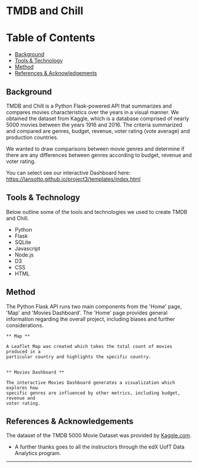 # TMDB and Chill


Table of Contents
=================

  * [Background](#background)
  * [Tools & Technology](#tools-&-technology)
  * [Method](#method)
  * [References & Acknowledgements](#references-&-acknowledgements)
  
  
  
## Background
  

TMDB and Chill is a Python Flask-powered API that summarizes and compares movies characteristics over the years in a visual manner. We obtained the dataset from Kaggle, which is a database comprised of nearly 5000 movies between the years 1916 and 2016. The criteria summarized and compared are genres, budget, revenue, voter rating (vote average) and production countries.

We wanted to draw comparisons between movie genres and determine if there are any differences between genres according to budget, revenue and voter rating. 

You can select see our interactive Dashboard here: https://lansotto.github.io/project3/templates/index.html


## Tools & Technology


Below outline some of the tools and technologies we used to create TMDB and Chill.

* Python
* Flask
* SQLite
* Javascript
* Node.js
* D3
* CSS
* HTML



## Method


The Python Flask API runs two main components from the 'Home' page, 'Map' and 'Movies Dashboard'. The 'Home' page provides general information regarding the overall project, including biases and further considerations.

    ** Map **

    A Leaflet Map was created which takes the total count of movies produced in a
    particular country and highlights the specific country. 


    ** Movies Dashboard ** 
    
    The interactive Movies Dashboard generates a visualization which explores how
    specific genres are influenced by other metrics, including budget, revenue and
    voter rating. 



## References & Acknowledgements


The dataset of the TMDB 5000 Movie Dataset was provided by [Kaggle.com](https://www.kaggle.com/datasets/tmdb/tmdb-movie-metadata?resource=download&select=tmdb_5000_movies.csv).

* A further thanks goes to all the instructors through the edX UofT
                Data Analytics program. 


- - -


